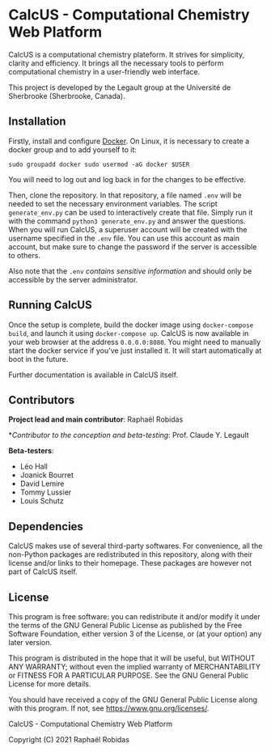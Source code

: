 # CalcUS - Computational Chemistry Web Platform
CalcUS is a computational chemistry plateform. It strives for simplicity, clarity and efficiency. It brings all the necessary tools to perform computational chemistry in a user-friendly web interface. 

This project is developed by the Legault group at the Université de Sherbrooke (Sherbrooke, Canada).

## Installation
Firstly, install and configure [Docker](https://www.docker.com/). On Linux, it is necessary to create a docker group and to add yourself to it:

`sudo groupadd docker
sudo usermod -aG docker $USER`

You will need to log out and log back in for the changes to be effective.

Then, clone the repository. In that repository, a file named `.env` will be needed to set the necessary environment variables. The script `generate_env.py` can be used to interactively create that file. Simply run it with the command `python3 generate_env.py` and answer the questions. When you will run CalcUS, a superuser account will be created with the username specified in the `.env` file. You can use this account as main account, but make sure to change the password if the server is accessible to others.

Also note that the `.env` *contains sensitive information* and should only be accessible by the server administrator.
	
## Running CalcUS
Once the setup is complete, build the docker image using `docker-compose build`, and launch it using `docker-compose up`. CalcUS is now available in your web browser at the address `0.0.0.0:8080`. You might need to manually start the docker service if you've just installed it. It will start automatically at boot in the future.

Further documentation is available in CalcUS itself.

## Contributors
**Project lead and main contributor**: Raphaël Robidas

**Contributor to the conception and beta-testing*: Prof. Claude Y. Legault

**Beta-testers**:

+ Léo Hall
+ Joanick Bourret
+ David Lemire
+ Tommy Lussier
+ Louis Schutz

## Dependencies
CalcUS makes use of several third-party softwares. For convenience, all the non-Python packages are redistributed in this repository, along with their license and/or links to their homepage. These packages are however not part of CalcUS itself.

## License
This program is free software: you can redistribute it and/or modify
it under the terms of the GNU General Public License as published by
the Free Software Foundation, either version 3 of the License, or
(at your option) any later version.

This program is distributed in the hope that it will be useful,
but WITHOUT ANY WARRANTY; without even the implied warranty of
MERCHANTABILITY or FITNESS FOR A PARTICULAR PURPOSE. See the
GNU General Public License for more details.

You should have received a copy of the GNU General Public License
along with this program. If not, see https://www.gnu.org/licenses/.

CalcUS - Computational Chemistry Web Platform

Copyright (C) 2021 Raphaël Robidas

